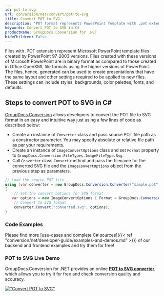 ```yaml
---
id: pot-to-svg
url: conversion/net/convert/pot-to-svg
title: Convert POT to SVG
description: "POT format represents PowerPoint Template with .pot extension. Learn how to convert POT to SVG file programmatically in C# language using GroupDocs.Conversion for .NET library."
keywords: Convert POT to SVG in C#
productName: GroupDocs.Conversion for .NET
hideChildren: False
---
```


Files with .POT extension represent Microsoft PowerPoint template files created by PowerPoint 97-2003 versions. Files created with these versions of Microsoft PowerPoint are in binary format as compared to those created in Office OpenXML file formats using the higher versions of PowerPoint. The files, hence, generated can be used to create presentations that have the same layout and other settings required to be applied to new files. These settings can include styles, backgrounds, color palettes, fonts, and defaults.

## Steps to convert POT to SVG in C#

[GroupDocs.Conversion](https://products.groupdocs.com/conversion/net) allows developers to convert the POT file to SVG format in an easy and intuitive way just using a few lines of code as described below:

* Create an instance of `Converter` class and pass source POT file path as a constructor parameter. You may specify absolute or relative file path as per your requirements. 
* Create an instance of `ImageConvertOptions` class and set `Format` property to `GroupDocs.Conversion.FileTypes.ImageFileType.Svg`.
* Call `Converter` class `Convert` method and pass the filename for the converted SVG file and the `ImageConvertOptions` object from the previous step as parameters.

```csharp
// Load the source POT file
using (var converter = new GroupDocs.Conversion.Converter("sample.pot"))
{
    // Set the convert options for SVG format
   var options = new ImageConvertOptions { Format = GroupDocs.Conversion.FileTypes.ImageFileType.Svg };
    // Convert to SVG format
    converter.Convert("converted.svg", options);
}
```

### Code Examples

Please find more [use-cases and complete C# sources]({{< ref "conversion/net/developer-guide/examples-and-demos.md" >}}) of our backend and frontend examples and try them for free!

### POT to SVG Live Demo

GroupDocs.Conversion for .NET provides an online [**POT to SVG converter**](https://products.groupdocs.app/conversion/pot-to-svg), which allows you to try it for free and check conversion quality and accuracy.

[!["Convert POT to SVG"](conversion/net/images/convert-to-svg/convert-pot-to-svg.png)](https://products.groupdocs.app/conversion/pot-to-svg)